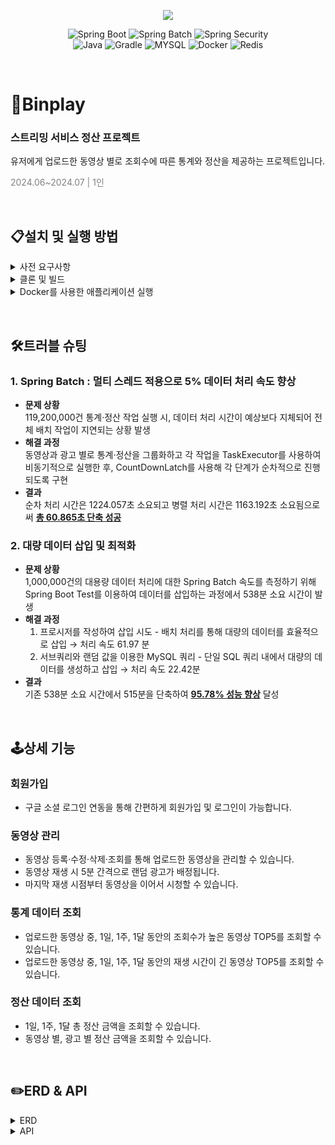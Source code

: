 <p align="center">
  <img align="center" src="https://postfiles.pstatic.net/MjAyNDA3MThfNjEg/MDAxNzIxMjk4NTM0Mjcw.gCx4GFSYGo0iljD7LYFDFWxPBUUxrmu4alHpXQvYjL4g.CufZ4V291zUpmrjN2vVQBU4u-fMLnMGSmHdCRFQ4muAg.PNG/binplay_(1).png?type=w966">
</p>

<div align="center">

  ![Spring Boot](https://img.shields.io/badge/-SpringBoot-6DB33F?style=for-the-badge&logo=springBoot&logoColor=white)
  ![Spring Batch](https://img.shields.io/badge/-SpringBatch-6DB33F?style=for-the-badge&logo=springBoot&logoColor=white)
  ![Spring Security](https://img.shields.io/badge/-SpringSecurity-6DB33F?style=for-the-badge&logo=SpringSecurity&logoColor=white) <br>
  ![Java](https://img.shields.io/badge/-Java-ED8B00?style=for-the-badge&logo=java&logoColor=white)
  ![Gradle](https://img.shields.io/badge/-Gradle-02303A?style=for-the-badge&logo=gradle&logoColor=white)
  ![MYSQL](https://img.shields.io/badge/-MySQL-005C84?style=for-the-badge&logo=mysql&logoColor=white)
  ![Docker](https://img.shields.io/badge/-Docker-2496ED?style=for-the-badge&logo=docker&logoColor=white)
  ![Redis](https://img.shields.io/badge/-Redis-FF4438?style=for-the-badge&logo=redis&logoColor=white)
    
</div>

<p>&#160;</p>

# 📌Binplay
### 스트리밍 서비스 정산 프로젝트
<p>유저에게 업로드한 동영상 별로 조회수에 따른 통계와 정산을 제공하는 프로젝트입니다.</p>
<span style="color:gray">2024.06~2024.07 | 1인</span>

<p>&#160;</p>

## 📋설치 및 실행 방법
<details>
    <summary>사전 요구사항</summary>
    <ul>
        <li>Docker 및 Docker Compose 설치 </li>
        <li>Java 21 이상 설치</li>
        <li>Gradle 설치</li>
    </ul>
</details>
<details>
    <summary>클론 및 빌드</summary>

   ```
   git clone https://github.com/chobeebee/binplay.git
   cd binplay
   ./gradlew build
   ```
</details>

<details>
    <summary>Docker를 사용한 애플리케이션 실행</summary>

   ```
   docker-compose up -d
   ```
</details>

<p>&#160;</p>

## 🛠️트러블 슈팅
### 1. Spring Batch : 멀티 스레드 적용으로 5% 데이터 처리 속도 향상
- **문제 상황** <br>
119,200,000건 통계·정산 작업 실행 시, 데이터 처리 시간이 예상보다 지체되어 전체 배치 작업이 지연되는 상황 발생
- **해결 과정** <br>
동영상과 광고 별로 통계·정산을 그룹화하고 각 작업을 TaskExecutor를 사용하여 비동기적으로 실행한 후, CountDownLatch를 사용해 각 단계가 순차적으로 진행되도록 구현
- **결과** <br>
순차 처리 시간은 1224.057초 소요되고 병렬 처리 시간은 1163.192초 소요됨으로써 <u>**총 60.865초 단축 성공**</u>

### 2. 대량 데이터 삽입 및 최적화
- **문제 상황** <br>
   1,000,000건의 대용량 데이터 처리에 대한 Spring Batch 속도를 측정하기 위해
   Spring Boot Test를 이용하여 데이터를 삽입하는 과정에서 538분 소요 시간이 발생
- **해결 과정** <br>
    1) 프로시저를 작성하여 삽입 시도
      - 배치 처리를 통해 대량의 데이터를 효율적으로 삽입 → 처리 속도 61.97 분
    2) 서브쿼리와 랜덤 값을 이용한 MySQL 쿼리
      - 단일 SQL 쿼리 내에서 대량의 데이터를 생성하고 삽입 → 처리 속도 22.42분
- **결과** <br>
     기존 538분 소요 시간에서 515분을 단축하여 <u>**95.78% 성능 향상**</u> 달성

<p>&#160;</p>

## 🕹️상세 기능
### 회원가입
- 구글 소셜 로그인 연동을 통해 간편하게 회원가입 및 로그인이 가능합니다.
### 동영상 관리
- 동영상 등록·수정·삭제·조회를 통해 업로드한 동영상을 관리할 수 있습니다.
- 동영상 재생 시 5분 간격으로 랜덤 광고가 배정됩니다.
- 마지막 재생 시점부터 동영상을 이어서 시청할 수 있습니다.
### 통계 데이터 조회
- 업로드한 동영상 중, 1일, 1주, 1달 동안의 조회수가 높은 동영상 TOP5를 조회할 수 있습니다.
- 업로드한 동영상 중, 1일, 1주, 1달 동안의 재생 시간이 긴 동영상 TOP5를 조회할 수 있습니다.
### 정산 데이터 조회
- 1일, 1주, 1달 총 정산 금액을 조회할 수 있습니다.
- 동영상 별, 광고 별 정산 금액을 조회할 수 있습니다.

<p>&#160;</p>


## ✏️ERD & API
<details> 
    <summary>ERD</summary>
    <img src="https://postfiles.pstatic.net/MjAyNDA3MjBfMTQw/MDAxNzIxNDA5ODk2MTM2.7ywqKUn2baDmlwFBNA6UWSsNlCRoWkBbRGDzuuY9mUYg.1uArCbuwAW4CP4oQdXtqH1loOHayqaoN0YHt7olEQuYg.PNG/%EC%8A%A4%ED%81%AC%EB%A6%B0%EC%83%B7_2024-07-20_022435.png?type=w966" width="620">
</details>
<details> 
    <summary>API</summary>
    추가 예정
</details>

<p>&#160;</p>

